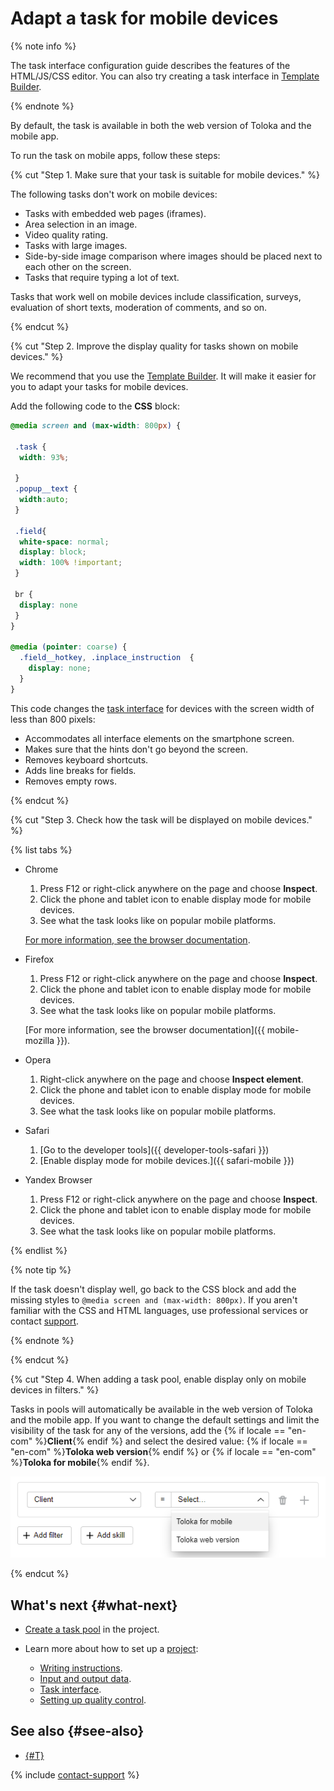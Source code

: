 # Adapt a task for mobile devices

{% note info %}

The task interface configuration guide describes the features of the HTML/JS/CSS editor. You can also try creating a task interface in [Template Builder](../../template-builder/index.md).

{% endnote %}

By default, the task is available in both the web version of Toloka and the mobile app.

To run the task on mobile apps, follow these steps:

{% cut "Step 1. Make sure that your task is suitable for mobile devices." %}

The following tasks don't work on mobile devices:

- Tasks with embedded web pages (iframes).
- Area selection in an image.
- Video quality rating.
- Tasks with large images.
- Side-by-side image comparison where images should be placed next to each other on the screen.
- Tasks that require typing a lot of text.

Tasks that work well on mobile devices include classification, surveys, evaluation of short texts, moderation of comments, and so on.

{% endcut %}

{% cut "Step 2. Improve the display quality for tasks shown on mobile devices." %}

We recommend that you use the [Template Builder](../../template-builder/index.md). It will make it easier for you to adapt your tasks for mobile devices.

Add the following code to the **CSS** block:

```css
@media screen and (max-width: 800px) {

 .task {
  width: 93%;

 }
 .popup__text {
  width:auto;
 }

 .field{
  white-space: normal;
  display: block;
  width: 100% !important;
 }

 br {
  display: none
 }
}

@media (pointer: coarse) {
  .field__hotkey, .inplace_instruction  {
    display: none;
  }
}
```

This code changes the [task interface](../../glossary.md#task-interface) for devices with the screen width of less than 800 pixels:

- Accommodates all interface elements on the smartphone screen.
- Makes sure that the hints don't go beyond the screen.
- Removes keyboard shortcuts.
- Adds line breaks for fields.
- Removes empty rows.

{% endcut %}

{% cut "Step 3. Check how the task will be displayed on mobile devices." %}

{% list tabs %}

- Chrome

  1. Press F12 or right-click anywhere on the page and choose **Inspect**.
  1. Click the phone and tablet icon to enable display mode for mobile devices.
  1. See what the task looks like on popular mobile platforms.

  [For more information, see the browser documentation](https://developers.google.com/web/tools/chrome-devtools/device-mode).

- Firefox

  1. Press F12 or right-click anywhere on the page and choose **Inspect**.
  1. Click the phone and tablet icon to enable display mode for mobile devices.
  1. See what the task looks like on popular mobile platforms.

  [For more information, see the browser documentation]({{ mobile-mozilla }}).

- Opera

  1. Right-click anywhere on the page and choose **Inspect element**.
  1. Click the phone and tablet icon to enable display mode for mobile devices.
  1. See what the task looks like on popular mobile platforms.

- Safari

  1. [Go to the developer tools]({{ developer-tools-safari }})
  1. [Enable display mode for mobile devices.]({{ safari-mobile }})

- Yandex Browser

  1. Press F12 or right-click anywhere on the page and choose **Inspect**.
  1. Click the phone and tablet icon to enable display mode for mobile devices.
  1. See what the task looks like on popular mobile platforms.

{% endlist %}

{% note tip %}

If the task doesn't display well, go back to the CSS block and add the missing styles to `@media screen and (max-width: 800px)`. If you aren't familiar with the CSS and HTML languages, use professional services or contact [support](../troubleshooting/support.md).

{% endnote %}

{% endcut %}

{% cut "Step 4. When adding a task pool, enable display only on mobile devices in filters." %}

Tasks in pools will automatically be available in the web version of Toloka and the mobile app. If you want to change the default settings and limit the visibility of the task for any of the versions, add the {% if locale == "en-com" %}**Client**{% endif %} and select the desired value: {% if locale == "en-com" %}**Toloka web version**{% endif %} or {% if locale == "en-com" %}**Toloka for mobile**{% endif %}.

![](../_images/interface-configuration/filters_web+apps.png)

{% endcut %}

## What's next {#what-next}

- [Create a task pool](pool-main.md) in the project.
- Learn more about how to set up a [project](../../glossary.md#project):

    - [Writing instructions](instruction.md).
    - [Input and output data](incoming.md).
    - [Task interface](spec.md).
    - [Setting up quality control](project-qa.md).

## See also {#see-also}

- [{#T}](self-labeling.md)

{% include [contact-support](../_includes/contact-support.md) %}